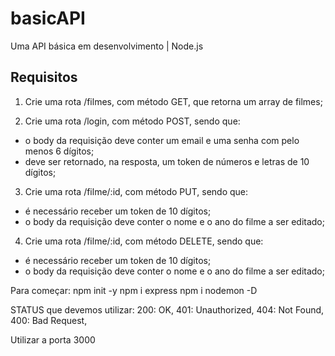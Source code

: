 # basicAPI
Uma API básica em desenvolvimento | Node.js

## Requisitos

1) Crie uma rota /filmes, com método GET, que retorna um array de filmes;

2) Crie uma rota /login, com método POST, sendo que:
  - o body da requisição deve conter um email e uma senha com pelo menos 6 dígitos;
  - deve ser retornado, na resposta, um token de números e letras de 10 dígitos;

3) Crie uma rota /filme/:id, com método PUT, sendo que:
  - é necessário receber um token de 10 dígitos;
  - o body da requisição deve conter o nome e o ano do filme a ser editado;

4) Crie uma rota /filme/:id, com método DELETE, sendo que:
  - é necessário receber um token de 10 dígitos;
  - o body da requisição deve conter o nome e o ano do filme a ser editado;

Para começar:
npm init -y
npm i express
npm i nodemon -D

STATUS que devemos utilizar: 
  200: OK,
  401: Unauthorized,
  404: Not Found,
  400: Bad Request,

Utilizar a porta 3000